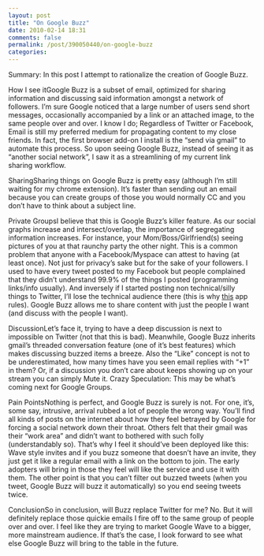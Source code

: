 ```yaml
---
layout: post
title: "On Google Buzz"
date: 2010-02-14 18:31
comments: false
permalink: /post/390050440/on-google-buzz
categories:
---
```


 

Summary: In this post I attempt to rationalize the creation of Google Buzz.

How I see itGoogle Buzz is a subset of email, optimized for sharing information and discussing said information amongst a network of followers. I’m sure Google noticed that a large number of users send short messages, occasionally accompanied by a link or an attached image, to the same people over and over. I know I do; Regardless of Twitter or Facebook, Email is still my preferred medium for propagating content to my close friends. In fact, the first browser add-on I install is the “send via gmail” to automate this process. So upon seeing Google Buzz, instead of seeing it as “another social network”, I saw it as a streamlining of my current link sharing workflow.

SharingSharing things on Google Buzz is pretty easy (although I’m still waiting for my chrome extension). It’s faster than sending out an email because you can create groups of those you would normally CC and you don’t have to think about a subject line.

Private GroupsI believe that this is Google Buzz’s killer feature. As our social graphs increase and intersect/overlap, the importance of segregating information increases. For instance, your Mom/Boss/Girlfriend(s) seeing pictures of you at that raunchy party the other night. This is a common problem that anyone with a Facebook/Myspace can attest to having (at least once). Not just for privacy’s sake but for the sake of your followers. I used to have every tweet posted to my Facebook but people complained that they didn’t understand 99.9% of the things I posted (programming links/info usually). And inversely if I started posting non technical/silly things to Twitter, I’ll lose the technical audience there (this is why [this]() app rules). Google Buzz allows me to share content with just the people I want (and discuss with the people I want).

DiscussionLet’s face it, trying to have a deep discussion is next to impossible on Twitter (not that this is bad). Meanwhile, Google Buzz inherits gmail’s threaded conversation feature (one of it’s best features) which makes discussing buzzed items a breeze. Also the “Like” concept is not to be underestimated, how many times have you seen email replies with “+1” in them? Or, if a discussion you don’t care about keeps showing up on your stream you can simply Mute it. Crazy Speculation: This may be what’s coming next for Google Groups.

Pain PointsNothing is perfect, and Google Buzz is surely is not. For one, it’s, some say, intrusive, arrival rubbed a lot of people the wrong way. You’ll find all kinds of posts on the internet about how they feel betrayed by Google for forcing a social network down their throat. Others felt that their gmail was their “work area” and didn’t want to bothered with such folly (understandably so). That’s why I feel it should’ve been deployed like this: Wave style invites and if you buzz someone that doesn’t have an invite, they just get it like a regular email with a link on the bottom to join. The early adopters will bring in those they feel will like the service and use it with them. The other point is that you can’t filter out buzzed tweets (when you tweet, Google Buzz will buzz it automatically) so you end seeing tweets twice.

ConclusionSo in conclusion, will Buzz replace Twitter for me? No. But it will definitely replace those quickie emails I fire off to the same group of people over and over. I feel like they are trying to market Google Wave to a bigger, more mainstream audience. If that’s the case, I look forward to see what else Google Buzz will bring to the table in the future.
